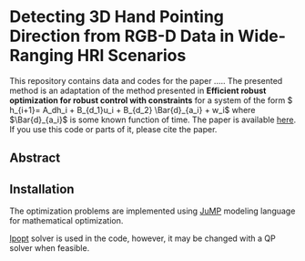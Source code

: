 # Detecting 3D Hand Pointing Direction from RGB-D Data in Wide-Ranging HRI Scenarios

This repository contains data and codes for the paper ..... The presented method is an adaptation of the method presented in __Efficient robust optimization for robust control
with constraints__ for a system of the form $ h_{i+1}= A_dh_i + B_{d_1}u_i + B_{d_2} \Bar{d}_{a_i} + w_i$ where $\Bar{d}_{a_i}$ is some known function of time. The paper is available [here](https://link.springer.com/article/10.1007/s10107-007-0096-6). If you use this code or parts of it, please cite the paper.

## Abstract

## Installation
The optimization problems are implemented using [JuMP](https://github.com/JuliaOpt/JuMP.jl) modeling language for mathematical optimization.

 [Ipopt](https://ipoptjl.readthedocs.io/en/latest/ipopt.html) solver is used in the code, however, it may be changed with a QP solver when feasible.


